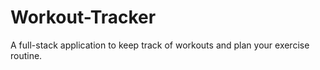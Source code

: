 # Workout-Tracker
A full-stack application to keep track of workouts and plan your exercise routine.
